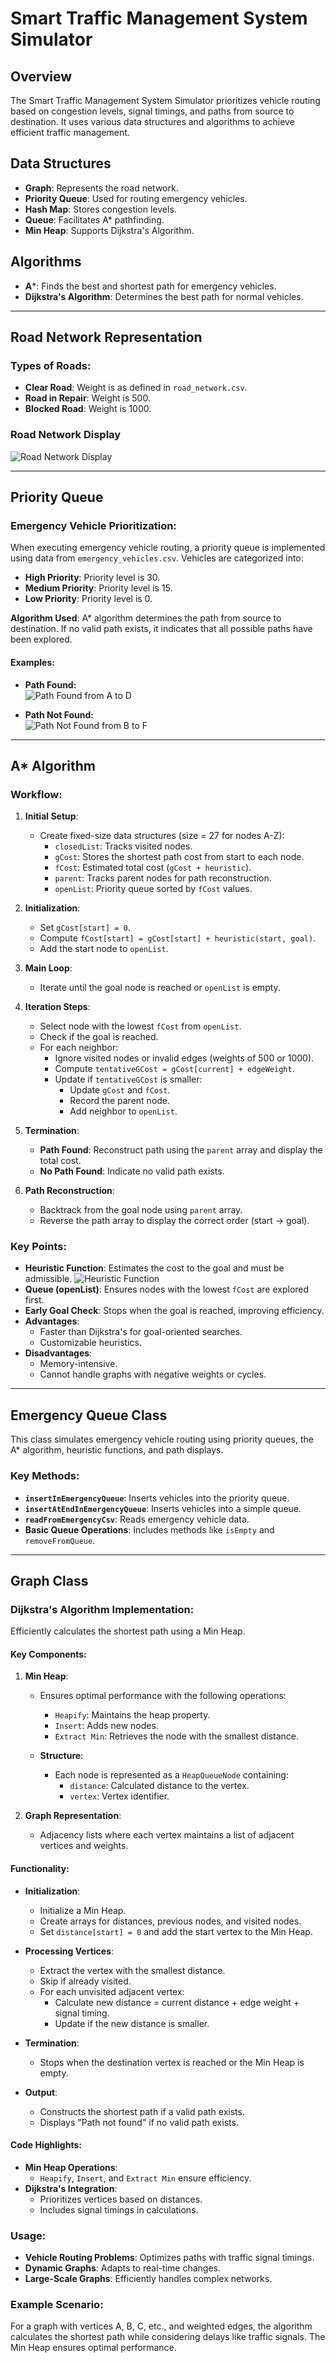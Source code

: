 # Smart Traffic Management System Simulator

## Overview
The Smart Traffic Management System Simulator prioritizes vehicle routing based on congestion levels, signal timings, and paths from source to destination. It uses various data structures and algorithms to achieve efficient traffic management.

## Data Structures
- **Graph**: Represents the road network.
- **Priority Queue**: Used for routing emergency vehicles.
- **Hash Map**: Stores congestion levels.
- **Queue**: Facilitates A* pathfinding.
- **Min Heap**: Supports Dijkstra's Algorithm.

## Algorithms
- **A***: Finds the best and shortest path for emergency vehicles.
- **Dijkstra's Algorithm**: Determines the best path for normal vehicles.

---

## Road Network Representation
### Types of Roads:
- **Clear Road**: Weight is as defined in `road_network.csv`.
- **Road in Repair**: Weight is 500.
- **Blocked Road**: Weight is 1000.

### Road Network Display
![Road Network Display](images/roadNetworkDisplay.png)

---

## Priority Queue
### Emergency Vehicle Prioritization:
When executing emergency vehicle routing, a priority queue is implemented using data from `emergency_vehicles.csv`. Vehicles are categorized into:
- **High Priority**: Priority level is 30.
- **Medium Priority**: Priority level is 15.
- **Low Priority**: Priority level is 0.

**Algorithm Used**: A* algorithm determines the path from source to destination. If no valid path exists, it indicates that all possible paths have been explored.

#### Examples:
- **Path Found:**  
  ![Path Found from A to D](images/pathFound.png)

- **Path Not Found:**  
  ![Path Not Found from B to F](images/pathNotFound.png)

---

## A* Algorithm
### Workflow:
1. **Initial Setup**:
   - Create fixed-size data structures (size = 27 for nodes A-Z):
     - `closedList`: Tracks visited nodes.
     - `gCost`: Stores the shortest path cost from start to each node.
     - `fCost`: Estimated total cost (`gCost + heuristic`).
     - `parent`: Tracks parent nodes for path reconstruction.
     - `openList`: Priority queue sorted by `fCost` values.

2. **Initialization**:
   - Set `gCost[start] = 0`.
   - Compute `fCost[start] = gCost[start] + heuristic(start, goal)`.
   - Add the start node to `openList`.

3. **Main Loop**:
   - Iterate until the goal node is reached or `openList` is empty.

4. **Iteration Steps**:
   - Select node with the lowest `fCost` from `openList`.
   - Check if the goal is reached.
   - For each neighbor:
     - Ignore visited nodes or invalid edges (weights of 500 or 1000).
     - Compute `tentativeGCost = gCost[current] + edgeWeight`.
     - Update if `tentativeGCost` is smaller:
       - Update `gCost` and `fCost`.
       - Record the parent node.
       - Add neighbor to `openList`.

5. **Termination**:
   - **Path Found**: Reconstruct path using the `parent` array and display the total cost.
   - **No Path Found**: Indicate no valid path exists.

6. **Path Reconstruction**:
   - Backtrack from the goal node using `parent` array.
   - Reverse the path array to display the correct order (start → goal).

### Key Points:
- **Heuristic Function**: Estimates the cost to the goal and must be admissible.
  ![Heuristic Function](images/heuristicFuntion.png)
- **Queue (openList)**: Ensures nodes with the lowest `fCost` are explored first.
- **Early Goal Check**: Stops when the goal is reached, improving efficiency.
- **Advantages**:
  - Faster than Dijkstra's for goal-oriented searches.
  - Customizable heuristics.
- **Disadvantages**:
  - Memory-intensive.
  - Cannot handle graphs with negative weights or cycles.

---

## Emergency Queue Class
This class simulates emergency vehicle routing using priority queues, the A* algorithm, heuristic functions, and path displays. 

### Key Methods:
- **`insertInEmergencyQueue`**: Inserts vehicles into the priority queue.
- **`insertAtEndInEmergencyQueue`**: Inserts vehicles into a simple queue.
- **`readFromEmergencyCsv`**: Reads emergency vehicle data.
- **Basic Queue Operations**: Includes methods like `isEmpty` and `removeFromQueue`.

---

## Graph Class
### Dijkstra's Algorithm Implementation:
Efficiently calculates the shortest path using a Min Heap.

#### Key Components:
1. **Min Heap**:
   - Ensures optimal performance with the following operations:
     - `Heapify`: Maintains the heap property.
     - `Insert`: Adds new nodes.
     - `Extract Min`: Retrieves the node with the smallest distance.

   - **Structure**:
     - Each node is represented as a `HeapQueueNode` containing:
       - `distance`: Calculated distance to the vertex.
       - `vertex`: Vertex identifier.

2. **Graph Representation**:
   - Adjacency lists where each vertex maintains a list of adjacent vertices and weights.

#### Functionality:
- **Initialization**:
  - Initialize a Min Heap.
  - Create arrays for distances, previous nodes, and visited nodes.
  - Set `distance[start] = 0` and add the start vertex to the Min Heap.

- **Processing Vertices**:
  - Extract the vertex with the smallest distance.
  - Skip if already visited.
  - For each unvisited adjacent vertex:
    - Calculate new distance = current distance + edge weight + signal timing.
    - Update if the new distance is smaller.

- **Termination**:
  - Stops when the destination vertex is reached or the Min Heap is empty.

- **Output**:
  - Constructs the shortest path if a valid path exists.
  - Displays "Path not found" if no valid path exists.

#### Code Highlights:
- **Min Heap Operations**:
  - `Heapify`, `Insert`, and `Extract Min` ensure efficiency.
- **Dijkstra's Integration**:
  - Prioritizes vertices based on distances.
  - Includes signal timings in calculations.

### Usage:
- **Vehicle Routing Problems**: Optimizes paths with traffic signal timings.
- **Dynamic Graphs**: Adapts to real-time changes.
- **Large-Scale Graphs**: Efficiently handles complex networks.

### Example Scenario:
For a graph with vertices A, B, C, etc., and weighted edges, the algorithm calculates the shortest path while considering delays like traffic signals. The Min Heap ensures optimal performance.
